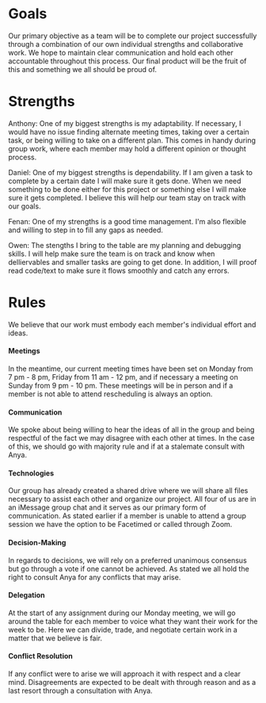 # Goals
Our primary objective as a team will be to complete our project successfully through a combination of our own individual strengths and collaborative work. We hope to maintain clear communication and hold each other accountable throughout this process. Our final product will be the fruit of this and something we all should be proud of. 
# Strengths
Anthony: One of my biggest strengths is my adaptability. If necessary, I would have no issue finding alternate meeting times, taking over a certain task, or being willing to take on a different plan. This comes in handy during group work, where each member may hold a different opinion or thought process. 

Daniel: One of my biggest strengths is dependability. If I am given a task to complete by a certain date I will make sure it gets done. When we need something to be done either for this project or something else I will make sure it gets completed. I believe this will help our team stay on track with our goals. 

Fenan: One of my strengths is a good time management. I'm also flexible and willing to step in to fill any gaps as needed.

Owen: The stengths I bring to the table are my planning and debugging skills. I will help make sure the team is on track and know when delliervables and smaller tasks are going to get done. In addition, I will proof read code/text to make sure it flows smoothly and catch any errors.
# Rules
We believe that our work must embody each member's individual effort and ideas. 
#### Meetings
In the meantime, our current meeting times have been set on Monday from 7 pm - 8 pm, Friday from 11 am - 12 pm, and if necessary a meeting on Sunday from 9 pm - 10 pm. These meetings will be in person and if a member is not able to attend rescheduling is always an option. 
#### Communication
We spoke about being willing to hear the ideas of all in the group and being respectful of the fact we may disagree with each other at times. In the case of this, we should go with majority rule and if at a stalemate consult with Anya. 

#### Technologies
Our group has already created a shared drive where we will share all files necessary to assist each other and organize our project. All four of us are in an iMessage group chat and it serves as our primary form of communication. As stated earlier if a member is unable to attend a group session we have the option to be Facetimed or called through Zoom. 
#### Decision-Making
In regards to decisions, we will rely on a preferred unanimous consensus but go through a vote if one cannot be achieved. As stated we all hold the right to consult Anya for any conflicts that may arise. 
#### Delegation
At the start of any assignment during our Monday meeting, we will go around the table for each member to voice what they want their work for the week to be. Here we can divide, trade, and negotiate certain work in a matter that we believe is fair. 
#### Conflict Resolution
If any conflict were to arise we will approach it with respect and a clear mind. Disagreements are expected to be dealt with through reason and as a last resort through a consultation with Anya. 

